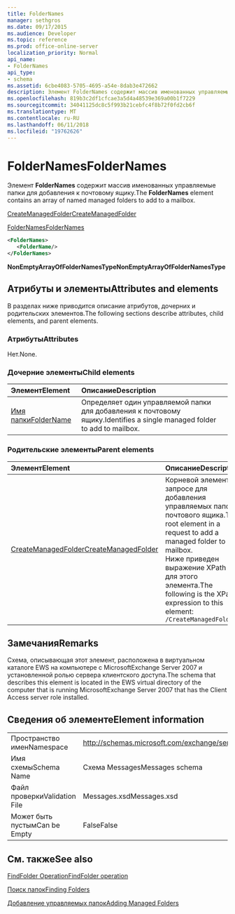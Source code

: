 ```yaml
---
title: FolderNames
manager: sethgros
ms.date: 09/17/2015
ms.audience: Developer
ms.topic: reference
ms.prod: office-online-server
localization_priority: Normal
api_name:
- FolderNames
api_type:
- schema
ms.assetid: 6cbe4083-5705-4695-a54e-8dab3e472662
description: Элемент FolderNames содержит массив именованных управляемые папки для добавления к почтовому ящику.
ms.openlocfilehash: 819b3c2df1cfcae3a5d4a48539e369a00b1f7229
ms.sourcegitcommit: 34041125dc8c5f993b21cebfc4f8b72f0fd2cb6f
ms.translationtype: MT
ms.contentlocale: ru-RU
ms.lasthandoff: 06/11/2018
ms.locfileid: "19762626"
---
```

# <a name="foldernames"></a><span data-ttu-id="0a512-103">FolderNames</span><span class="sxs-lookup"><span data-stu-id="0a512-103">FolderNames</span></span>

<span data-ttu-id="0a512-104">Элемент **FolderNames** содержит массив именованных управляемые папки для добавления к почтовому ящику.</span><span class="sxs-lookup"><span data-stu-id="0a512-104">The **FolderNames** element contains an array of named managed folders to add to a mailbox.</span></span> 
  
[<span data-ttu-id="0a512-105">CreateManagedFolder</span><span class="sxs-lookup"><span data-stu-id="0a512-105">CreateManagedFolder</span></span>](createmanagedfolder.md)
  
[<span data-ttu-id="0a512-106">FolderNames</span><span class="sxs-lookup"><span data-stu-id="0a512-106">FolderNames</span></span>](foldernames.md)
  
```xml
<FolderNames>
   <FolderName/>
</FolderNames>
```

 <span data-ttu-id="0a512-107">**NonEmptyArrayOfFolderNamesType**</span><span class="sxs-lookup"><span data-stu-id="0a512-107">**NonEmptyArrayOfFolderNamesType**</span></span>
## <a name="attributes-and-elements"></a><span data-ttu-id="0a512-108">Атрибуты и элементы</span><span class="sxs-lookup"><span data-stu-id="0a512-108">Attributes and elements</span></span>

<span data-ttu-id="0a512-109">В разделах ниже приводится описание атрибутов, дочерних и родительских элементов.</span><span class="sxs-lookup"><span data-stu-id="0a512-109">The following sections describe attributes, child elements, and parent elements.</span></span>
  
### <a name="attributes"></a><span data-ttu-id="0a512-110">Атрибуты</span><span class="sxs-lookup"><span data-stu-id="0a512-110">Attributes</span></span>

<span data-ttu-id="0a512-111">Нет.</span><span class="sxs-lookup"><span data-stu-id="0a512-111">None.</span></span>
  
### <a name="child-elements"></a><span data-ttu-id="0a512-112">Дочерние элементы</span><span class="sxs-lookup"><span data-stu-id="0a512-112">Child elements</span></span>

|<span data-ttu-id="0a512-113">**Элемент**</span><span class="sxs-lookup"><span data-stu-id="0a512-113">**Element**</span></span>|<span data-ttu-id="0a512-114">**Описание**</span><span class="sxs-lookup"><span data-stu-id="0a512-114">**Description**</span></span>|
|:-----|:-----|
|[<span data-ttu-id="0a512-115">Имя папки</span><span class="sxs-lookup"><span data-stu-id="0a512-115">FolderName</span></span>](foldername.md) <br/> |<span data-ttu-id="0a512-116">Определяет один управляемой папки для добавления к почтовому ящику.</span><span class="sxs-lookup"><span data-stu-id="0a512-116">Identifies a single managed folder to add to mailbox.</span></span>  <br/> |
   
### <a name="parent-elements"></a><span data-ttu-id="0a512-117">Родительские элементы</span><span class="sxs-lookup"><span data-stu-id="0a512-117">Parent elements</span></span>

|<span data-ttu-id="0a512-118">**Элемент**</span><span class="sxs-lookup"><span data-stu-id="0a512-118">**Element**</span></span>|<span data-ttu-id="0a512-119">**Описание**</span><span class="sxs-lookup"><span data-stu-id="0a512-119">**Description**</span></span>|
|:-----|:-----|
|[<span data-ttu-id="0a512-120">CreateManagedFolder</span><span class="sxs-lookup"><span data-stu-id="0a512-120">CreateManagedFolder</span></span>](createmanagedfolder.md) <br/> |<span data-ttu-id="0a512-121">Корневой элемент в запросе для добавления управляемых папок почтового ящика.</span><span class="sxs-lookup"><span data-stu-id="0a512-121">The root element in a request to add a managed folder to a mailbox.</span></span>  <br/> <span data-ttu-id="0a512-122">Ниже приведен выражение XPath для этого элемента.</span><span class="sxs-lookup"><span data-stu-id="0a512-122">The following is the XPath expression to this element:</span></span>  <br/>  `/CreateManagedFolder` <br/> |
   
## <a name="remarks"></a><span data-ttu-id="0a512-123">Замечания</span><span class="sxs-lookup"><span data-stu-id="0a512-123">Remarks</span></span>

<span data-ttu-id="0a512-124">Схема, описывающая этот элемент, расположена в виртуальном каталоге EWS на компьютере с MicrosoftExchange Server 2007 и установленной ролью сервера клиентского доступа.</span><span class="sxs-lookup"><span data-stu-id="0a512-124">The schema that describes this element is located in the EWS virtual directory of the computer that is running MicrosoftExchange Server 2007 that has the Client Access server role installed.</span></span>
  
## <a name="element-information"></a><span data-ttu-id="0a512-125">Сведения об элементе</span><span class="sxs-lookup"><span data-stu-id="0a512-125">Element information</span></span>

|||
|:-----|:-----|
|<span data-ttu-id="0a512-126">Пространство имен</span><span class="sxs-lookup"><span data-stu-id="0a512-126">Namespace</span></span>  <br/> |http://schemas.microsoft.com/exchange/services/2006/messages  <br/> |
|<span data-ttu-id="0a512-127">Имя схемы</span><span class="sxs-lookup"><span data-stu-id="0a512-127">Schema Name</span></span>  <br/> |<span data-ttu-id="0a512-128">Схема Messages</span><span class="sxs-lookup"><span data-stu-id="0a512-128">Messages schema</span></span>  <br/> |
|<span data-ttu-id="0a512-129">Файл проверки</span><span class="sxs-lookup"><span data-stu-id="0a512-129">Validation File</span></span>  <br/> |<span data-ttu-id="0a512-130">Messages.xsd</span><span class="sxs-lookup"><span data-stu-id="0a512-130">Messages.xsd</span></span>  <br/> |
|<span data-ttu-id="0a512-131">Может быть пустым</span><span class="sxs-lookup"><span data-stu-id="0a512-131">Can be Empty</span></span>  <br/> |<span data-ttu-id="0a512-132">False</span><span class="sxs-lookup"><span data-stu-id="0a512-132">False</span></span>  <br/> |
   
## <a name="see-also"></a><span data-ttu-id="0a512-133">См. также</span><span class="sxs-lookup"><span data-stu-id="0a512-133">See also</span></span>



[<span data-ttu-id="0a512-134">FindFolder Operation</span><span class="sxs-lookup"><span data-stu-id="0a512-134">FindFolder operation</span></span>](findfolder-operation.md)


[<span data-ttu-id="0a512-135">Поиск папок</span><span class="sxs-lookup"><span data-stu-id="0a512-135">Finding Folders</span></span>](http://msdn.microsoft.com/library/9124d868-017a-43f0-b915-5c0082cacec9%28Office.15%29.aspx)
  
[<span data-ttu-id="0a512-136">Добавление управляемых папок</span><span class="sxs-lookup"><span data-stu-id="0a512-136">Adding Managed Folders</span></span>](http://msdn.microsoft.com/library/846658c6-7043-40fb-8439-19f97c2a967f%28Office.15%29.aspx)

